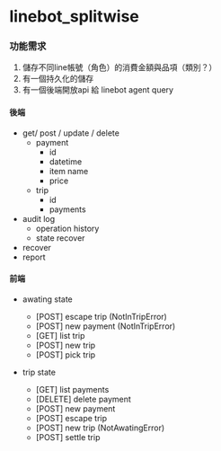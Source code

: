 # linebot_splitwise

### 功能需求
1. 儲存不同line帳號（角色）的消費金額與品項（類別？）
2. 有一個持久化的儲存
3. 有一個後端開放api 給 linebot agent query

#### 後端
* get/ post / update / delete 
    * payment
        * id
        * datetime
        * item name
        * price
    * trip
        * id
        * payments
* audit log
    * operation history
    * state recover
* recover
* report

#### 前端
* awating state
    * [POST] escape trip (NotInTripError)
    * [POST] new payment (NotInTripError)
    * [GET] list trip
    * [POST] new trip
    * [POST] pick trip

* trip state
    * [GET] list payments
    * [DELETE] delete payment
    * [POST] new payment
    * [POST] escape trip
    * [POST] new trip (NotAwatingError)
    * [POST] settle trip
